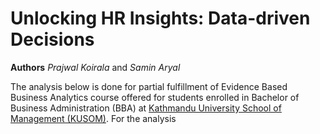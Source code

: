 # Unlocking HR Insights: Data-driven Decisions

**Authors**
*Prajwal Koirala* and *Samin Aryal*


The analysis below is done for partial fulfillment of Evidence Based Business Analytics course offered for students enrolled in Bachelor of Business Administration (BBA) at [Kathmandu University School of Management (KUSOM)](https://som.ku.edu.np/). For the analysis 

